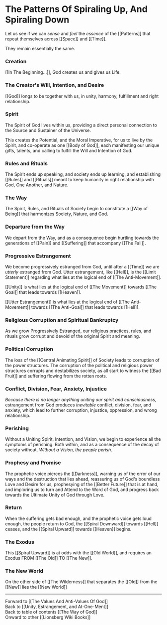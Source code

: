 # The Patterns Of Spiraling Up, And Spiraling Down

Let us see if we can *sense* and *feel* the *essence* of the [[Patterns]] that repeat themselves across [[Space]] and [[Time]]. 

They remain essentially the same. 

### Creation 

[[In The Beginning...]], God creates us and gives us Life. 

### The Creator's Will, Intention, and Desire 

[[God]] longs to be together with us, in unity, harmony, fulfillment and right relationship. 

### Spirit 

The Spirit of God lives within us, providing a direct personal connection to the Source and Sustainer of the Universe. 

This creates the Potential, and the Moral Imperative, for us to live by the Spirit, and co-operate as one [[Body of God]], each manifesting our unique gifts, talents, and calling to fulfill the Will and Intention of God. 

### Rules and Rituals 

The Spirit ends up speaking, and society ends up learning, and establishing [[Rules]] and [[Rituals]] meant to keep humanity in right relationship with God, One Another, and Nature. 

### The Way 

The Spirit, Rules, and Rituals of Society begin to constitute a [[Way of Being]] that harmonizes Society, Nature, and God. 

### Departure from the Way 

We depart from the Way, and as a consequence begin hurtling towards the generations of [[Pain]] and [[Suffering]] that accompany [[The Fall]]. 

### Progressive Estrangement 

We become progressively estranged from God, until after a [[Time]] we are *utterly* estranged from God. Utter estrangement, like [[Hell]], is the [[Limit Statement]] regarding what lies at the logical end of [[The Anti-Movement]]. 

[[Unity]] is what lies at the logical end of [[The Movement]] towards [[The Goal]] that leads towards [[Heaven]]. 

[[Utter Estrangement]] is what lies at the logical end of [[The Anti-Movement]] towards [[The Anti-Goal]] that leads towards [[Hell]].  

### Religious Corruption and Spiritual Bankruptcy

As we grow Progressively Estranged, our religious practices, rules, and rituals grow corrupt and devoid of the original Spirit and meaning. 

### Political Corruption 

The loss of the [[Central Animating Spirit]] of Society leads to corruption of the power structures. The corruption of the political and religious power structures corrupts and destabilizes society, as all start to witness the [[Bad Fruit]] and suffering flowing from the rotten roots. 

### Conflict, Division, Fear, Anxiety, Injustice 

*Because there is no longer anything uniting our spirit and consciousness,* estrangement from God produces *inevitable* conflict, division, fear, and anxiety, which lead to further corruption, injustice, oppression, and wrong relationship. 

### Perishing 

Without a Uniting Spirit, Intention, and Vision, we begin to experience all the symptoms of perishing. Both within, and as a consequence of the decay of society without. *Without a Vision, the people perish.*

### Prophesy and Promise 

The prophetic voice pierces the [[Darkness]], warning us of the error of our ways and the destruction that lies ahead, reassuring us of God's boundless Love and Desire for us, prophesying of the [[Better Future]] that is at hand, and imploring us to turn and Attend to the Word of God, and progress back towards the Ultimate Unity of God through Love. 

### Return

When the suffering gets bad enough, and the prophetic voice gets loud enough, the people return to God, the [[Spiral Downward]] towards [[Hell]] ceases, and the [[Spiral Upward]] towards [[Heaven]] begins.

### The Exodus

This [[Spiral Upward]] is at odds with the [[Old World]], and requires an Exodus FROM [[The Old]] TO [[The New]]. 

### The New World

On the other side of [[The Wilderness]] that separates the [[Old]] from the [[New]] lies the [[New World]]

___

Forward to [[The Values And Anti-Values Of God]]  
Back to [[Unity, Estrangement, and At-One-Ment]]  
Back to table of contents [[The Way of God]]  
Onward to other [[Lionsberg Wiki Books]]  
